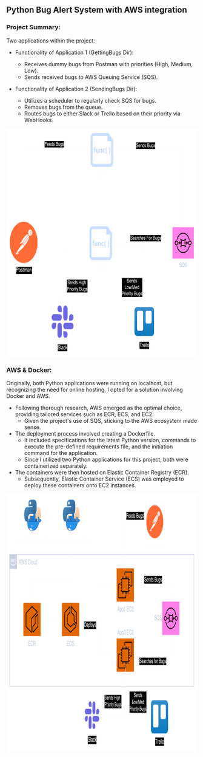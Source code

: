 ## Python Bug Alert System with AWS integration
### Project Summary:


Two applications within the project:

- Functionality of Application 1 (GettingBugs Dir):
  - Receives dummy bugs from Postman with priorities (High, Medium, Low).
  - Sends received bugs to AWS Queuing Service (SQS).

- Functionality of Application 2 (SendingBugs Dir):
  - Utilizes a scheduler to regularly check SQS for bugs.
  - Removes bugs from the queue.
  - Routes bugs to either Slack or Trello based on their priority via WebHooks.


<img src="https://github.com/Emre1Duman/BugAlertSystem-AWS/blob/main/Diagrams/Before%20Docker.png" width="700" height="600"/>


### AWS & Docker:

Originally, both Python applications were running on localhost, but recognizing the need for online hosting, I opted for a solution involving Docker and AWS.

- Following thorough research, AWS emerged as the optimal choice, providing tailored services such as ECR, ECS, and EC2.
  - Given the project's use of SQS, sticking to the AWS ecosystem made sense.
- The deployment process involved creating a Dockerfile.
  - It included specifications for the latest Python version, commands to execute the pre-defined requirements file, and the initiation command for the application.
  - Since I utilized two Python applications for this project, both were containerized separately.
- The containers were then hosted on Elastic Container Registry (ECR).
  - Subsequently, Elastic Container Service (ECS) was employed to deploy these containers onto EC2 instances.


<img src="https://github.com/Emre1Duman/BugAlertSystem-AWS/blob/main/Diagrams/After%20Docker%26Cloud2.0.png" width="800" height="680"/>
